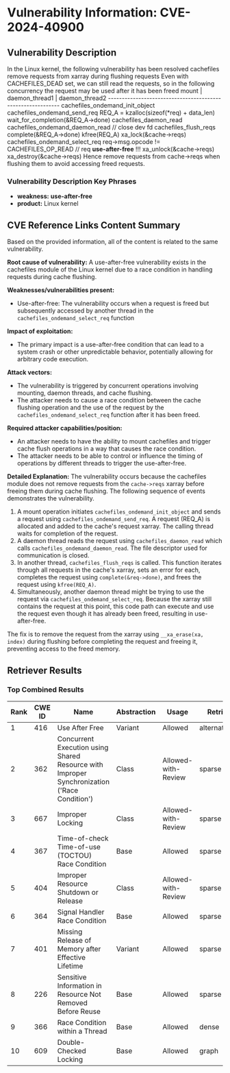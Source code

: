 # Vulnerability Information: CVE-2024-40900

## Vulnerability Description
In the Linux kernel, the following vulnerability has been resolved cachefiles remove requests from xarray during flushing requests Even with CACHEFILES_DEAD set, we can still read the requests, so in the following concurrency the request may be used after it has been freed mount | daemon_thread1 | daemon_thread2 ------------------------------------------------------------ cachefiles_ondemand_init_object cachefiles_ondemand_send_req REQ_A = kzalloc(sizeof(*req) + data_len) wait_for_completion(&REQ_A->done) cachefiles_daemon_read cachefiles_ondemand_daemon_read // close dev fd cachefiles_flush_reqs complete(&REQ_A->done) kfree(REQ_A) xa_lock(&cache->reqs) cachefiles_ondemand_select_req req->msg.opcode != CACHEFILES_OP_READ // req **use-after-free** !!! xa_unlock(&cache->reqs) xa_destroy(&cache->reqs) Hence remove requests from cache->reqs when flushing them to avoid accessing freed requests.

### Vulnerability Description Key Phrases
- **weakness:** **use-after-free**
- **product:** Linux kernel

## CVE Reference Links Content Summary
Based on the provided information, all of the content is related to the same vulnerability.

**Root cause of vulnerability:**
A use-after-free vulnerability exists in the cachefiles module of the Linux kernel due to a race condition in handling requests during cache flushing.

**Weaknesses/vulnerabilities present:**
- Use-after-free: The vulnerability occurs when a request is freed but subsequently accessed by another thread in the `cachefiles_ondemand_select_req` function

**Impact of exploitation:**
- The primary impact is a use-after-free condition that can lead to a system crash or other unpredictable behavior, potentially allowing for arbitrary code execution.

**Attack vectors:**
- The vulnerability is triggered by concurrent operations involving mounting, daemon threads, and cache flushing.
- The attacker needs to cause a race condition between the cache flushing operation and the use of the request by the `cachefiles_ondemand_select_req` function after it has been freed.

**Required attacker capabilities/position:**
- An attacker needs to have the ability to mount cachefiles and trigger cache flush operations in a way that causes the race condition.
- The attacker needs to be able to control or influence the timing of operations by different threads to trigger the use-after-free.

**Detailed Explanation:**
The vulnerability occurs because the cachefiles module does not remove requests from the `cache->reqs` xarray before freeing them during cache flushing. The following sequence of events demonstrates the vulnerability.

1. A mount operation initiates `cachefiles_ondemand_init_object` and sends a request using `cachefiles_ondemand_send_req`. A request (REQ_A) is allocated and added to the cache's request xarray. The calling thread waits for completion of the request.
2. A daemon thread reads the request using `cachefiles_daemon_read` which calls `cachefiles_ondemand_daemon_read`. The file descriptor used for communication is closed.
3. In another thread, `cachefiles_flush_reqs` is called. This function iterates through all requests in the cache's xarray, sets an error for each, completes the request using `complete(&req->done)`, and frees the request using `kfree(REQ_A)`.
4. Simultaneously, another daemon thread might be trying to use the request via `cachefiles_ondemand_select_req`. Because the xarray still contains the request at this point, this code path can execute and use the request even though it has already been freed, resulting in use-after-free.

The fix is to remove the request from the xarray using `__xa_erase(xa, index)` during flushing before completing the request and freeing it, preventing access to the freed memory.

## Retriever Results

### Top Combined Results

| Rank | CWE ID | Name | Abstraction | Usage  | Retrievers | Individual Scores |
|------|--------|------|-------------|-------|------------|-------------------|
| 1 | 416 | Use After Free | Variant | Allowed | alternate_terms | 1.000 |
| 2 | 362 | Concurrent Execution using Shared Resource with Improper Synchronization ('Race Condition') | Class | Allowed-with-Review | sparse | 0.314 |
| 3 | 667 | Improper Locking | Class | Allowed-with-Review | sparse | 0.307 |
| 4 | 367 | Time-of-check Time-of-use (TOCTOU) Race Condition | Base | Allowed | sparse | 0.296 |
| 5 | 404 | Improper Resource Shutdown or Release | Class | Allowed-with-Review | sparse | 0.295 |
| 6 | 364 | Signal Handler Race Condition | Base | Allowed | sparse | 0.295 |
| 7 | 401 | Missing Release of Memory after Effective Lifetime | Variant | Allowed | sparse | 0.292 |
| 8 | 226 | Sensitive Information in Resource Not Removed Before Reuse | Base | Allowed | sparse | 0.286 |
| 9 | 366 | Race Condition within a Thread | Base | Allowed | dense | 0.490 |
| 10 | 609 | Double-Checked Locking | Base | Allowed | graph | 0.003 |

